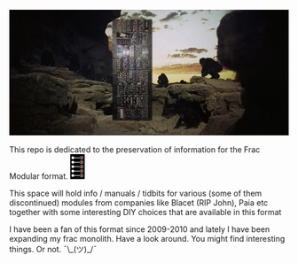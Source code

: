 


![](https://github.com/FracModular/fracmodular.github.io/raw/master/assets/img/2001Frac.jpg)


This repo is dedicated to the preservation of information for the Frac Modular format. ![](https://github.com/FracModular/fracmodular.github.io/raw/master/assets/img/blacet.png)



This space will hold info / manuals / tidbits for various (some of them discontinued) modules from
companies like Blacet (RIP John), Paia etc together with some interesting DIY choices that are available in this format


I have been a fan of this format since 2009-2010 and lately I have been expanding my frac monolith.
Have a look around. You might find interesting things. Or not. ¯\\\_(ツ)\_/¯ 





